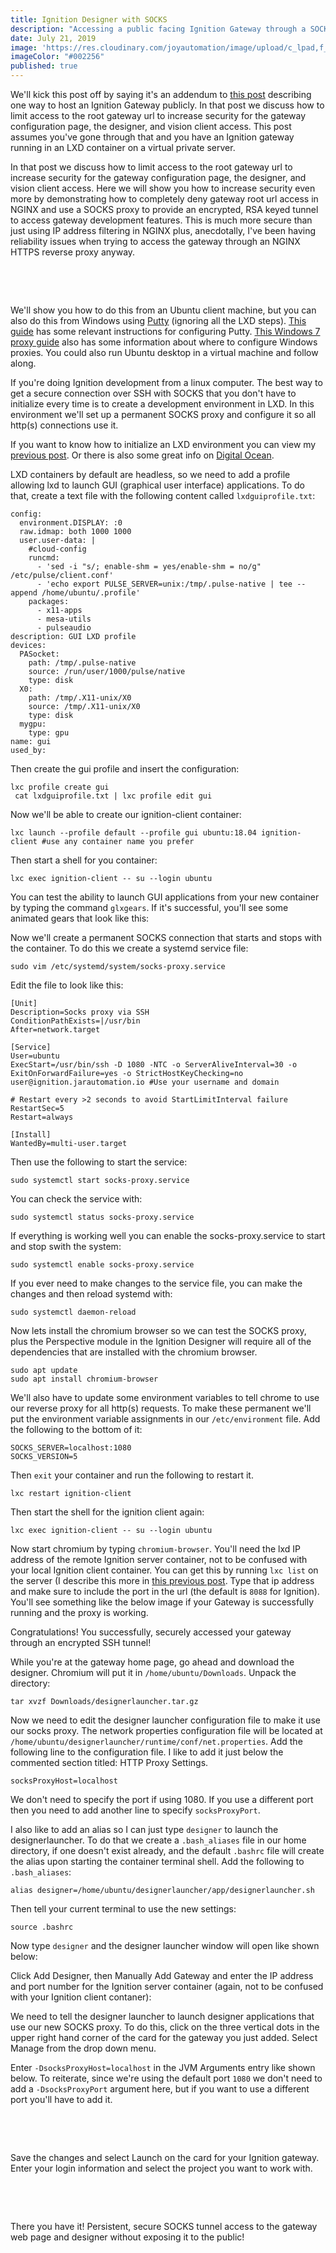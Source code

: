```yaml
---
title: Ignition Designer with SOCKS
description: "Accessing a public facing Ignition Gateway through a SOCKS proxy"
date: July 21, 2019
image: 'https://res.cloudinary.com/joyautomation/image/upload/c_lpad,f_auto,w_160,h_160/v1611514241/2019-07-21-ignition-designer-with-socks/ignition_with_socks_main.png'
imageColor: "#002256"
published: true
---
```


<script>
import JarImage from '$lib/components/JarImage.svelte'
</script>

We'll kick this post off by saying it's an addendum to 
[this post](/blog/2019-06-09-public-facing-ignition)
describing one way to host an Ignition Gateway publicly. In that post we
discuss how to limit access to the root gateway url to increase security
for the gateway configuration page, the designer, and vision client
access. This post assumes you've gone through that and you have an
Ignition gateway running in an LXD container on a virtual private
server.

In that post we discuss how to limit access to the root gateway url to
increase security for the gateway configuration page, the designer, and
vision client access. Here we will show you how to increase security
even more by demonstrating how to completely deny gateway root url
access in NGINX and use a SOCKS proxy to provide an encrypted, RSA keyed
tunnel to access gateway development features. This is much more secure
than just using IP address filtering in NGINX plus, anecdotally, I've
been having reliability issues when trying to access the gateway through
an NGINX HTTPS reverse proxy anyway.

<br/>

<JarImage basis="438px" aspect-ratio="1.43" src="https://res.cloudinary.com/joyautomation/image/upload/f_auto/v1564638887/2019-07-21-ignition-designer-with-socks/diagram.png" lazy-src="https://res.cloudinary.com/joyautomation/image/upload/e_blur:1000,q_1,f_auto/v1564638887/2019-07-21-ignition-designer-with-socks/diagram.png" alt="Architecture Diagram"></JarImage>

<br/>

We'll show you how to do this from an Ubuntu client machine, but you can
also do this from Windows using
<a href="https://www.chiark.greenend.org.uk/~sgtatham/putty/">Putty</a>
(ignoring all the LXD steps). <a href="https://alvinalexander.com/unix/edu/putty-ssh-tunnel-firefox-socks-proxy/2-configure-putty-ssh-tunnel-ssh-server.shtml">This guide</a>
has some relevant instructions for configuring Putty. <a href="https://www.perfect-privacy.com/en/manuals/windows_7_httpproxy">This Windows 7 proxy guide</a>
also has some information about where to configure Windows proxies. You
could also run Ubuntu desktop in a virtual machine and follow along.

If you're doing Ignition development from a linux computer. The best way
to get a secure connection over SSH with SOCKS that you don't have to
initialize every time is to create a development environment in LXD. In
this environment we'll set up a permanent SOCKS proxy and configure it
so all http(s) connections use it.

If you want to know how to initialize an LXD environment you can view my
[previous post](/blog/posts/2019-06-09-public-facing-ignition). Or there is also some great info on <a href="https://www.digitalocean.com/community/tutorials/how-to-set-up-and-use-lxd-on-ubuntu-16-04">Digital Ocean</a>.

LXD containers by default are headless, so we need to add a profile
allowing lxd to launch GUI (graphical user interface) applications. To
do that, create a text file with the following content called
`lxdguiprofile.txt`:

```shell
config:
  environment.DISPLAY: :0
  raw.idmap: both 1000 1000
  user.user-data: |
    #cloud-config
    runcmd:
      - 'sed -i "s/; enable-shm = yes/enable-shm = no/g" /etc/pulse/client.conf'
      - 'echo export PULSE_SERVER=unix:/tmp/.pulse-native | tee --append /home/ubuntu/.profile'
    packages:
      - x11-apps
      - mesa-utils
      - pulseaudio
description: GUI LXD profile
devices:
  PASocket:
    path: /tmp/.pulse-native
    source: /run/user/1000/pulse/native
    type: disk
  X0:
    path: /tmp/.X11-unix/X0
    source: /tmp/.X11-unix/X0
    type: disk
  mygpu:
    type: gpu
name: gui
used_by:
```

Then create the gui profile and insert the configuration:

```shell
lxc profile create gui
 cat lxdguiprofile.txt | lxc profile edit gui
```

Now we'll be able to create our ignition-client container:

```shell
lxc launch --profile default --profile gui ubuntu:18.04 ignition-client #use any container name you prefer
```

Then start a shell for you container:

```shell
lxc exec ignition-client -- su --login ubuntu
```

You can test the ability to launch GUI applications from your new
container by typing the command <code>glxgears</code>. If it's
successful, you'll see some animated gears that look like this:

<JarImage basis="250px" aspect-ratio="1.43" src="https://res.cloudinary.com/joyautomation/image/upload/v1564578909/2019-07-21-ignition-designer-with-socks/glxgears.gif" lazy-src="https://res.cloudinary.com/joyautomation/image/upload/e_blur:1000,q_1,f_auto/v1564578909/2019-07-21-ignition-designer-with-socks/glxgears.gif" alt="Architecture Diagram"></JarImage>

Now we'll create a permanent SOCKS connection that starts and stops with
the container. To do this we create a systemd service file:

```shell
sudo vim /etc/systemd/system/socks-proxy.service
```

Edit the file to look like this:

```shell
[Unit]
Description=Socks proxy via SSH
ConditionPathExists=|/usr/bin
After=network.target

[Service]
User=ubuntu
ExecStart=/usr/bin/ssh -D 1080 -NTC -o ServerAliveInterval=30 -o ExitOnForwardFailure=yes -o StrictHostKeyChecking=no user@ignition.jarautomation.io #Use your username and domain

# Restart every >2 seconds to avoid StartLimitInterval failure
RestartSec=5
Restart=always

[Install]
WantedBy=multi-user.target
```

Then use the following to start the service:

```shell
sudo systemctl start socks-proxy.service
```

You can check the service with:

```shell
sudo systemctl status socks-proxy.service
```

If everything is working well you can enable the socks-proxy.service to
start and stop swith the system:

```shell
sudo systemctl enable socks-proxy.service
```

If you ever need to make changes to the service file, you can make the
changes and then reload systemd with:

```shell
sudo systemctl daemon-reload
```

Now lets install the chromium browser so we can test the SOCKS proxy,
plus the Perspective module in the Ignition Designer will require all of
the dependencies that are installed with the chromium browser.

```shell
sudo apt update
sudo apt install chromium-browser
```

We'll also have to update some environment variables to tell chrome to
use our reverse proxy for all http(s) requests. To make these permanent
we'll put the environment variable assignments in our
`/etc/environment` file. Add the following to the bottom of it:

```shell
SOCKS_SERVER=localhost:1080
SOCKS_VERSION=5
```

Then <code>exit</code> your container and run the following to restart
it.
   
```shell
lxc restart ignition-client
```

Then start the shell for the ignition client again:

```shell
lxc exec ignition-client -- su --login ubuntu
```

Now start chromium by typing <code>chromium-browser</code>. You'll need
the lxd IP address of the remote Ignition server container, not to be
confused with your local Ignition client container. You can get this by
running <code>lxc list</code> on the server (I describe this more in
[this previous post](/blog/posts/2019-06-09-public-facing-ignition). Type that ip address and make sure to include the port in the url
(the default is <code>8088</code> for Ignition). You'll see something
like the below image if your Gateway is successfully running and the
proxy is working.

<JarImage basis="1150px" aspect-ratio="1.43" src="https://res.cloudinary.com/joyautomation/image/upload/f_auto/v1564590530/2019-07-21-ignition-designer-with-socks/chromium_gateway.png" lazy-src="https://res.cloudinary.com/joyautomation/image/upload/e_blur:1000,q_1,f_auto/v1564590530/2019-07-21-ignition-designer-with-socks/chromium_gateway.png" alt="Architecture Diagram"></JarImage>

Congratulations! You successfully, securely accessed your gateway
through an encrypted SSH tunnel!

While you're at the gateway home page, go ahead and download the
designer. Chromium will put it in <code>/home/ubuntu/Downloads</code>.
Unpack the directory:

```shell
tar xvzf Downloads/designerlauncher.tar.gz
```

Now we need to edit the designer launcher configuration file to make it
use our socks proxy. The network properties configuration file will be
located at
`/home/ubuntu/designerlauncher/runtime/conf/net.properties`.
Add the following line to the configuration file. I like to add it just
below the commented section titled: HTTP Proxy Settings.

```shell
socksProxyHost=localhost
```

We don't need to specify the port if using 1080. If you use a different
port then you need to add another line to specify
`socksProxyPort`.

I also like to add an alias so I can just type `designer` to
launch the designerlauncher. To do that we create a
`.bash_aliases` file in our home directory, if one doesn't
exist already, and the default `.bashrc` file will create the
alias upon starting the container terminal shell. Add the following to
`.bash_aliases`:

```shell
alias designer=/home/ubuntu/designerlauncher/app/designerlauncher.sh
```

Then tell your current terminal to use the new settings:

```shell
source .bashrc
```

Now type <code>designer</code> and the designer launcher window will
open like shown below:

<JarImage basis="800px" aspect-ratio="1.43" src="https://res.cloudinary.com/joyautomation/image/upload/f_auto/v1564593447/2019-07-21-ignition-designer-with-socks/designer_launcher.png" lazy-src="https://res.cloudinary.com/joyautomation/image/upload/e_blur:1000,q_1,f_auto/v1564593447/2019-07-21-ignition-designer-with-socks/designer_launcher.png" alt="Architecture Diagram"></JarImage>

Click Add Designer, then Manually Add Gateway and enter the IP address
and port number for the Ignition server container (again, not to be
confused with your Ignition client contaner):

<JarImage basis="400px" aspect-ratio="2.5" color="transparent" src="https://res.cloudinary.com/joyautomation/image/upload/f_auto/v1564593447/2019-07-21-ignition-designer-with-socks/designer_launcher_add_gateway.png" lazy-src="https://res.cloudinary.com/joyautomation/image/upload/e_blur:1000,q_1,f_auto/v1564593447/2019-07-21-ignition-designer-with-socks/designer_launcher_add_gateway.png" alt="Architecture Diagram"></JarImage>

We need to tell the designer launcher to launch designer applications
that use our new SOCKS proxy. To do this, click on the three vertical
dots in the upper right hand corner of the card for the gateway you just
added. Select Manage from the drop down menu.

Enter <code>-DsocksProxyHost=localhost</code> in the JVM Arguments entry
like shown below. To reiterate, since we're using the default port
<code>1080</code> we don't need to add a
<code>-DsocksProxyPort</code> argument here, but if you want to use a
different port you'll have to add it.

<br/>

<JarImage basis="700px" aspect-ratio="2.5" color="transparent" src="https://res.cloudinary.com/joyautomation/image/upload/f_auto/v1564593447/2019-07-21-ignition-designer-with-socks/designer_launcher_gateway_manage.png" lazy-src="https://res.cloudinary.com/joyautomation/image/upload/e_blur:1000,q_1,f_auto/v1564593447/2019-07-21-ignition-designer-with-socks/designer_launcher_gateway_manage.png" alt="Architecture Diagram"></JarImage>

<br/>

Save the changes and select Launch on the card for your Ignition
gateway. Enter your login information and select the project you want to
work with.

<br/>

<JarImage basis="1150px" aspect-ratio="2.5" color="transparent" src="https://res.cloudinary.com/joyautomation/image/upload/f_auto/v1564594756/2019-07-21-ignition-designer-with-socks/designer.png" lazy-src="https://res.cloudinary.com/joyautomation/image/upload/e_blur:1000,q_1,f_auto/v1564594756/2019-07-21-ignition-designer-with-socks/designer.png" alt="Architecture Diagram"></JarImage>

<br/>

There you have it! Persistent, secure SOCKS tunnel access to the gateway
web page and designer without exposing it to the public!